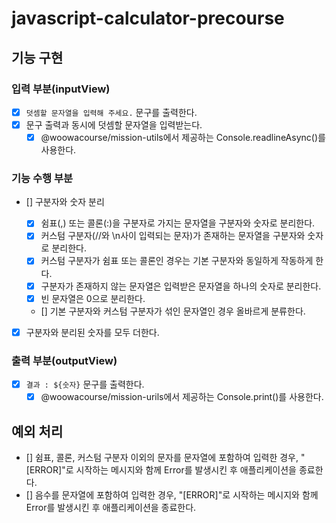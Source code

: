 # javascript-calculator-precourse

## 기능 구현

### 입력 부분(inputView)

- [x] `덧셈할 문자열을 입력해 주세요.` 문구를 출력한다.
- [x] 문구 출력과 동시에 덧셈할 문자열을 입력받는다.
  - [x] @woowacourse/mission-utils에서 제공하는 Console.readlineAsync()를 사용한다.

### 기능 수행 부분

- [] 구분자와 숫자 분리

  - [x] 쉼표(,) 또는 콜론(:)을 구분자로 가지는 문자열을 구분자와 숫자로 분리한다.
  - [x] 커스텀 구분자(//와 \n사이 입력되는 문자)가 존재하는 문자열을 구분자와 숫자로 분리한다.
  - [x] 커스텀 구분자가 쉼표 또는 콜론인 경우는 기본 구분자와 동일하게 작동하게 한다.
  - [x] 구분자가 존재하지 않는 문자열은 입력받은 문자열을 하나의 숫자로 분리한다.
  - [x] 빈 문자열은 0으로 분리한다.
  - [] 기본 구분자와 커스텀 구분자가 섞인 문자열인 경우 올바르게 분류한다.

- [x] 구분자와 분리된 숫자를 모두 더한다.

### 출력 부분(outputView)

- [x] `결과 : ${숫자}` 문구를 출력한다.
  - [x] @woowacourse/mission-urils에서 제공하는 Console.print()를 사용한다.

## 예외 처리

- [] 쉼표, 콜론, 커스텀 구분자 이외의 문자를 문자열에 포함하여 입력한 경우, "[ERROR]"로 시작하는 메시지와 함께 Error를 발생시킨 후 애플리케이션을 종료한다.
- [] 음수를 문자열에 포함하여 입력한 경우, "[ERROR]"로 시작하는 메시지와 함께 Error를 발생시킨 후 애플리케이션을 종료한다.
